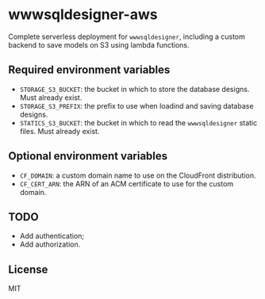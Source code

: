 # wwwsqldesigner-aws

Complete serverless deployment for `wwwsqldesigner`, including a custom backend to save models on S3 using lambda functions.

## Required environment variables

* `STORAGE_S3_BUCKET`: the bucket in which to store the database designs. Must already exist.
* `STORAGE_S3_PREFIX`: the prefix to use when loadind and saving database designs.
* `STATICS_S3_BUCKET`: the bucket in which to read the `wwwsqldesigner` static files. Must already exist.

## Optional environment variables

* `CF_DOMAIN`: a custom domain name to use on the CloudFront distribution.
* `CF_CERT_ARN`: the ARN of an ACM certificate to use for the custom domain.

## TODO

* Add authentication;
* Add authorization.

## License

MIT
